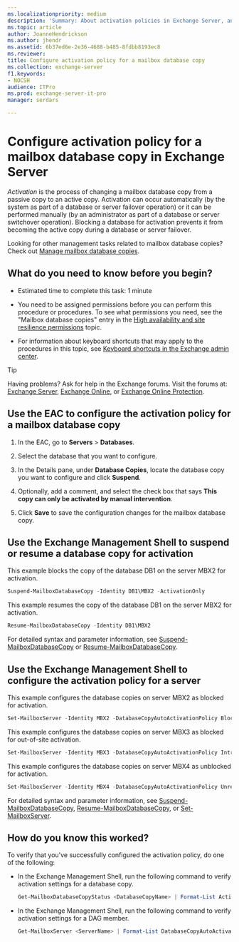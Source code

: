 ```yaml
---
ms.localizationpriority: medium
description: 'Summary: About activation policies in Exchange Server, and how to configure them on mailbox database copies.'
ms.topic: article
author: JoanneHendrickson
ms.author: jhendr
ms.assetid: 6b37ed6e-2e36-4688-b485-8fdbb8193ec8
ms.reviewer:
title: Configure activation policy for a mailbox database copy
ms.collection: exchange-server
f1.keywords:
- NOCSH
audience: ITPro
ms.prod: exchange-server-it-pro
manager: serdars

---
```


# Configure activation policy for a mailbox database copy in Exchange Server

 *Activation* is the process of changing a mailbox database copy from a passive copy to an active copy. Activation can occur automatically (by the system as part of a database or server failover operation) or it can be performed manually (by an administrator as part of a database or server switchover operation). Blocking a database for activation prevents it from becoming the active copy during a database or server failover.

Looking for other management tasks related to mailbox database copies? Check out [Manage mailbox database copies](manage-database-copies.md).

## What do you need to know before you begin?

- Estimated time to complete this task: 1 minute

- You need to be assigned permissions before you can perform this procedure or procedures. To see what permissions you need, see the "Mailbox database copies" entry in the [High availability and site resilience permissions](../../permissions/feature-permissions/ha-permissions.md) topic.

- For information about keyboard shortcuts that may apply to the procedures in this topic, see [Keyboard shortcuts in the Exchange admin center](../../about-documentation/exchange-admin-center-keyboard-shortcuts.md).

> [!TIP]
> Having problems? Ask for help in the Exchange forums. Visit the forums at: [Exchange Server](https://social.technet.microsoft.com/forums/office/home?category=exchangeserver), [Exchange Online](https://social.technet.microsoft.com/forums/msonline/home?forum=onlineservicesexchange), or [Exchange Online Protection](https://social.technet.microsoft.com/forums/forefront/home?forum=FOPE).

## Use the EAC to configure the activation policy for a mailbox database copy
<a name="UseEMC"> </a>

1. In the EAC, go to **Servers** \> **Databases**.

2. Select the database that you want to configure.

3. In the Details pane, under **Database Copies**, locate the database copy you want to configure and click **Suspend**.

4. Optionally, add a comment, and select the check box that says **This copy can only be activated by manual intervention**.

5. Click **Save** to save the configuration changes for the mailbox database copy.

## Use the Exchange Management Shell to suspend or resume a database copy for activation
<a name="UseEMC"> </a>

This example blocks the copy of the database DB1 on the server MBX2 for activation.

```powershell
Suspend-MailboxDatabaseCopy -Identity DB1\MBX2 -ActivationOnly
```

This example resumes the copy of the database DB1 on the server MBX2 for activation.

```powershell
Resume-MailboxDatabaseCopy -Identity DB1\MBX2
```

For detailed syntax and parameter information, see [Suspend-MailboxDatabaseCopy](/powershell/module/exchange/suspend-mailboxdatabasecopy) or [Resume-MailboxDatabaseCopy](/powershell/module/exchange/resume-mailboxdatabasecopy).

## Use the Exchange Management Shell to configure the activation policy for a server
<a name="UseEMC"> </a>

This example configures the database copies on server MBX2 as blocked for activation.

```powershell
Set-MailboxServer -Identity MBX2 -DatabaseCopyAutoActivationPolicy Blocked
```

This example configures the database copies on server MBX3 as blocked for out-of-site activation.

```powershell
Set-MailboxServer -Identity MBX3 -DatabaseCopyAutoActivationPolicy IntrasiteOnly
```

This example configures the database copies on server MBX4 as unblocked for activation.

```powershell
Set-MailboxServer -Identity MBX4 -DatabaseCopyAutoActivationPolicy Unrestricted
```

For detailed syntax and parameter information, see [Suspend-MailboxDatabaseCopy](/powershell/module/exchange/suspend-mailboxdatabasecopy), [Resume-MailboxDatabaseCopy](/powershell/module/exchange/resume-mailboxdatabasecopy), or [Set-MailboxServer](/powershell/module/exchange/set-mailboxserver).

## How do you know this worked?
<a name="UseEMC"> </a>

To verify that you've successfully configured the activation policy, do one of the following:

- In the Exchange Management Shell, run the following command to verify activation settings for a database copy.

  ```powershell
  Get-MailboxDatabaseCopyStatus <DatabaseCopyName> | Format-List ActivationSuspended
  ```

- In the Exchange Management Shell, run the following command to verify activation settings for a DAG member.

  ```powershell
  Get-MailboxServer <ServerName> | Format-List DatabaseCopyAutoActivationPolicy
  ```
